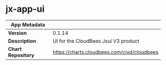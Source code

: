 # jx-app-ui

|App Metadata||
|---|---|
| **Version** | 0.1.14 |
| **Description** | UI for the CloudBees Jxui V3 product |
| **Chart Repository** | https://charts.cloudbees.com/cjxd/cloudbees |
